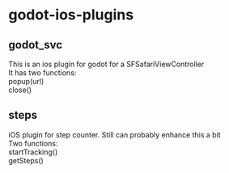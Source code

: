 # godot-ios-plugins

## godot\_svc
This is an ios plugin for godot for a SFSafariViewController\
It has two functions:\
popup(url)\
close()

## steps
iOS plugin for step counter. Still can probably enhance this a bit\
Two functions:\
startTracking()\
getSteps()

